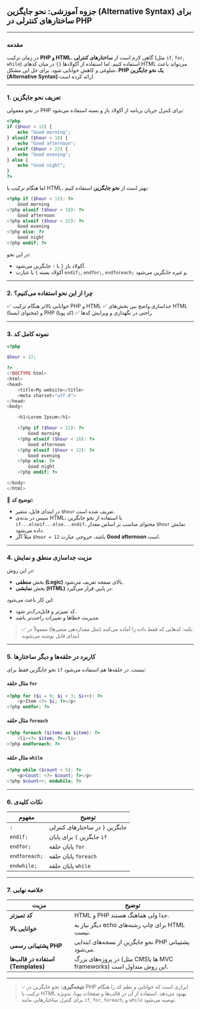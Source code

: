 ## جزوه آموزشی: نحو جایگزین (Alternative Syntax) برای ساختارهای کنترلی در PHP

---

### مقدمه

در زمان ترکیب **PHP و HTML**، گاهی لازم است از **ساختارهای کنترلی** (مثل `if`, `for`, `while`) استفاده کنیم. اما استفاده از آکولادها `{}` در میان کدهای HTML می‌تواند باعث شلوغی و کاهش خوانایی شود. برای حل این مشکل، **PHP یک نحو جایگزین (Alternative Syntax)** ارائه کرده است.

---

### 1. تعریف نحو جایگزین

در نحو معمولی PHP برای کنترل جریان برنامه از آکولاد باز و بسته استفاده می‌شود:

```php
<?php
if ($hour < 12) {
    echo "Good morning";
} elseif ($hour < 18) {
    echo "Good afternoon";
} elseif ($hour < 22) {
    echo "Good evening";
} else {
    echo "Good night";
}
?>
```

اما هنگام ترکیب با HTML، بهتر است از **نحو جایگزین** استفاده کنیم:

```php
<?php if ($hour < 12): ?>
    Good morning
<?php elseif ($hour < 18): ?>
    Good afternoon
<?php elseif ($hour < 22): ?>
    Good evening
<?php else: ?>
    Good night
<?php endif; ?>
```

در این نحو:

* آکولاد باز `{` با `:` جایگزین می‌شود.
* آکولاد بسته `}` با عبارت `endif;`, `endfor;`, `endforeach;` و غیره جایگزین می‌شود.

---

### 2. چرا از این نحو استفاده می‌کنیم؟

✅ خوانایی بالاتر هنگام ترکیب PHP و HTML
✅ جداسازی واضح بین بخش‌های HTML (محتوای ایستا) و PHP (کد پویا)
✅ راحتی در نگهداری و ویرایش کدها

---

### 3. نمونه کامل کد

```php
<?php

$hour = 12;

?>
<!DOCTYPE html>
<html>
<head>
    <title>My website</title>
    <meta charset="utf-8">
</head>
<body>

    <h1>Lorem Ipsum</h1>

    <?php if ($hour < 12): ?>
        Good morning
    <?php elseif ($hour < 18): ?>
        Good afternoon
    <?php elseif ($hour < 22): ?>
        Good evening
    <?php else: ?>
        Good night
    <?php endif; ?>

</body>
</html>
```

📘 **توضیح کد:**

* در ابتدای فایل، متغیر `$hour` تعریف شده است.
* سپس در بدنه‌ی HTML، با استفاده از نحو جایگزین `if...elseif...else...endif`، محتوای مناسب بر اساس مقدار `$hour` نمایش داده می‌شود.
* مثلاً اگر `$hour = 12` باشد، خروجی عبارت **Good afternoon** است.

---

### 4. مزیت جداسازی منطق و نمایش

در این روش:

* بخش **منطقی (Logic)** بالای صفحه تعریف می‌شود.
* بخش **نمایشی (HTML)** در پایین قرار می‌گیرد.

این کار باعث می‌شود:

* کد تمیزتر و قابل‌درک‌تر شود.
* مدیریت خطاها و تغییرات راحت‌تر باشد.

> ✅ نکته: کدهایی که فقط داده را آماده می‌کنند (مثل مقداردهی متغیرها) معمولاً در ابتدای فایل نوشته می‌شوند.

---

### 5. کاربرد در حلقه‌ها و دیگر ساختارها

نحو جایگزین فقط برای `if` نیست. در حلقه‌ها هم استفاده می‌شود:

#### مثال حلقه `for`

```php
<?php for ($i = 0; $i < 3; $i++): ?>
    <p>Item <?= $i; ?></p>
<?php endfor; ?>
```

#### مثال حلقه `foreach`

```php
<?php foreach ($items as $item): ?>
    <li><?= $item; ?></li>
<?php endforeach; ?>
```

#### مثال حلقه `while`

```php
<?php while ($count < 5): ?>
    <p>Count: <?= $count; ?></p>
<?php $count++; endwhile; ?>
```

---

### 6. نکات کلیدی

| مفهوم         | توضیح                           |
| ------------- | ------------------------------- |
| `:`           | جایگزین `{` در ساختارهای کنترلی |
| `endif;`      | جایگزین `}` برای پایان `if`     |
| `endfor;`     | پایان حلقه `for`                |
| `endforeach;` | پایان حلقه `foreach`            |
| `endwhile;`   | پایان حلقه `while`              |

---

### 7. خلاصه نهایی

| مزیت                               | توضیح                                                               |
| ---------------------------------- | ------------------------------------------------------------------- |
| **کد تمیزتر**                      | HTML و PHP جدا ولی هماهنگ هستند.                                    |
| **خوانایی بالا**                   | دیگر نیاز به echo برای چاپ رشته‌های HTML نیست.                      |
| **پشتیبانی رسمی PHP**              | نحو جایگزین از نسخه‌های ابتدایی PHP پشتیبانی می‌شود.                |
| **استفاده در قالب‌ها (Templates)** | در پروژه‌های بزرگ (مثل CMSها یا MVC frameworks) این روش متداول است. |

---

> 💡 **نتیجه‌گیری:**
> نحو جایگزین در PHP ابزاری است که خوانایی و نظم کد را هنگام ترکیب با HTML بهبود می‌دهد. استفاده از آن در قالب‌ها و صفحات پویا، به‌ویژه برای کنترل ساختارهایی مانند `if`, `for`, `foreach`, و `while` توصیه می‌شود.
